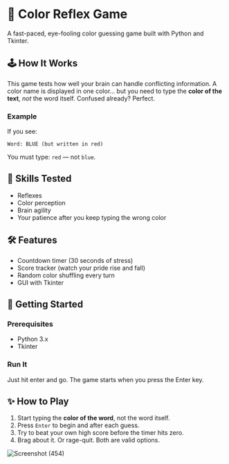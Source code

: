 # 🎨 Color Reflex Game

A fast-paced, eye-fooling color guessing game built with Python and Tkinter. 

## 🕹️ How It Works

This game tests how well your brain can handle conflicting information. A color name is displayed in one color... but you need to type the **color of the text**, *not* the word itself. Confused already? Perfect.

### Example

If you see:

```
Word: BLUE (but written in red)
```

You must type: `red` — not `blue`.

## 🧠 Skills Tested

- Reflexes
- Color perception
- Brain agility
- Your patience after you keep typing the wrong color

## 🛠️ Features

- Countdown timer (30 seconds of stress)
- Score tracker (watch your pride rise and fall)
- Random color shuffling every turn
- GUI with Tkinter

## 🚀 Getting Started

### Prerequisites

- Python 3.x  
- Tkinter 

### Run It

Just hit enter and go. The game starts when you press the Enter key.

## ✨ How to Play

1. Start typing the **color of the word**, not the word itself.
2. Press `Enter` to begin and after each guess.
3. Try to beat your own high score before the timer hits zero.
4. Brag about it. Or rage-quit. Both are valid options.

![Screenshot (454)](https://github.com/user-attachments/assets/7328b925-70b5-4dc7-83c5-2aeb8e6fc751)


